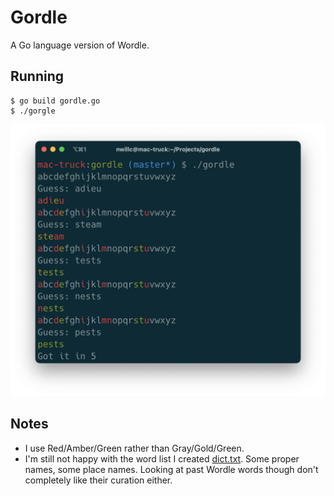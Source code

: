 # Gordle

A Go language version of Wordle.

## Running

```shell
$ go build gordle.go
$ ./gorgle
```

![screenshot](screenshot.png)

## Notes

 - I use Red/Amber/Green rather than Gray/Gold/Green.
 - I'm still not happy with the word list I created [dict.txt](./data/dict.txt). Some proper names,
some place names. Looking at past Wordle words though don't completely like their curation either.

